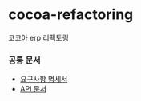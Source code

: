 # cocoa-refactoring
코코아 erp 리팩토링

### 공통 문서
- [요구사항 명세서](https://docs.google.com/document/d/1lzFkU3k6OfkhZ_6yY0ladmXNLMbUI8a98kfekYIvph4/edit?usp=sharing)
- [API 문서](https://docs.google.com/spreadsheets/d/1nhLUwATjY4IrobJ-NjZU8DD0n0InUMfD_vyma7c2Lag/edit?usp=sharing)
